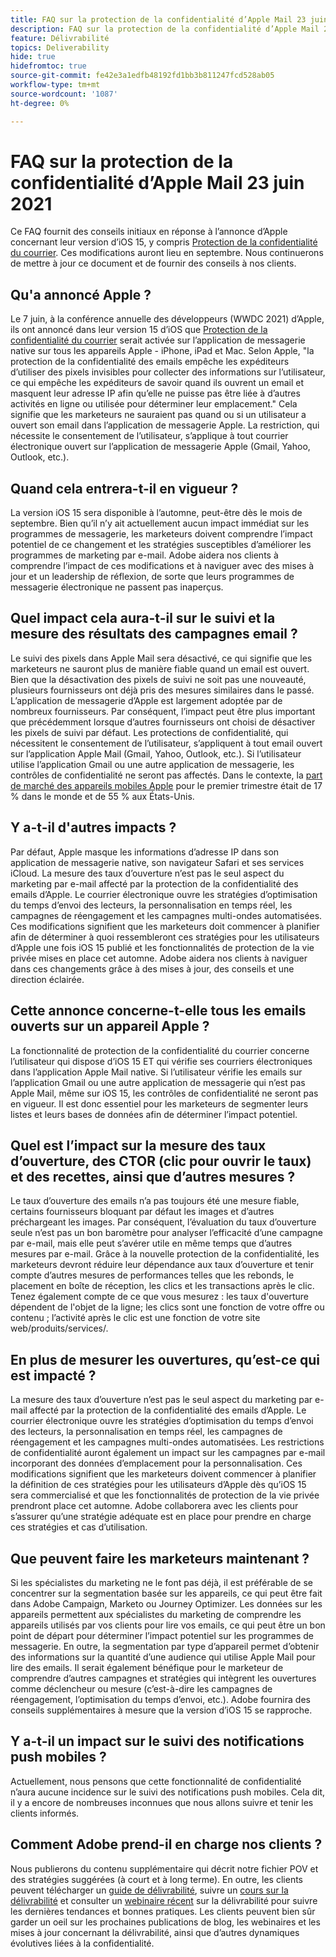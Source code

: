 ```yaml
---
title: FAQ sur la protection de la confidentialité d’Apple Mail 23 juin 2021
description: FAQ sur la protection de la confidentialité d’Apple Mail 23 juin 2021
feature: Délivrabilité
topics: Deliverability
hide: true
hidefromtoc: true
source-git-commit: fe42e3a1edfb48192fd1bb3b811247fcd528ab05
workflow-type: tm+mt
source-wordcount: '1087'
ht-degree: 0%

---
```


# FAQ sur la protection de la confidentialité d’Apple Mail 23 juin 2021

Ce FAQ fournit des conseils initiaux en réponse à l’annonce d’Apple concernant leur version d’iOS 15, y compris [Protection de la confidentialité du courrier](https://www.apple.com/newsroom/2021/06/apple-advances-its-privacy-leadership-with-ios-15-ipados-15-macos-monterey-and-watchos-8/). Ces modifications auront lieu en septembre. Nous continuerons de mettre à jour ce document et de fournir des conseils à nos clients.

## Qu&#39;a annoncé Apple ?

Le 7 juin, à la conférence annuelle des développeurs (WWDC 2021) d’Apple, ils ont annoncé dans leur version 15 d’iOS que [Protection de la confidentialité du courrier](https://www.apple.com/newsroom/2021/06/apple-advances-its-privacy-leadership-with-ios-15-ipados-15-macos-monterey-and-watchos-8/) serait activée sur l’application de messagerie native sur tous les appareils Apple - iPhone, iPad et Mac. Selon Apple, &quot;la protection de la confidentialité des emails empêche les expéditeurs d’utiliser des pixels invisibles pour collecter des informations sur l’utilisateur, ce qui empêche les expéditeurs de savoir quand ils ouvrent un email et masquent leur adresse IP afin qu’elle ne puisse pas être liée à d’autres activités en ligne ou utilisée pour déterminer leur emplacement.&quot; Cela signifie que les marketeurs ne sauraient pas quand ou si un utilisateur a ouvert son email dans l’application de messagerie Apple. La restriction, qui nécessite le consentement de l’utilisateur, s’applique à tout courrier électronique ouvert sur l’application de messagerie Apple (Gmail, Yahoo, Outlook, etc.).

## Quand cela entrera-t-il en vigueur ?

La version iOS 15 sera disponible à l’automne, peut-être dès le mois de septembre. Bien qu’il n’y ait actuellement aucun impact immédiat sur les programmes de messagerie, les marketeurs doivent comprendre l’impact potentiel de ce changement et les stratégies susceptibles d’améliorer les programmes de marketing par e-mail. Adobe aidera nos clients à comprendre l’impact de ces modifications et à naviguer avec des mises à jour et un leadership de réflexion, de sorte que leurs programmes de messagerie électronique ne passent pas inaperçus.

## Quel impact cela aura-t-il sur le suivi et la mesure des résultats des campagnes email ?

Le suivi des pixels dans Apple Mail sera désactivé, ce qui signifie que les marketeurs ne sauront plus de manière fiable quand un email est ouvert. Bien que la désactivation des pixels de suivi ne soit pas une nouveauté, plusieurs fournisseurs ont déjà pris des mesures similaires dans le passé. L’application de messagerie d’Apple est largement adoptée par de nombreux fournisseurs. Par conséquent, l’impact peut être plus important que précédemment lorsque d’autres fournisseurs ont choisi de désactiver les pixels de suivi par défaut. Les protections de confidentialité, qui nécessitent le consentement de l’utilisateur, s’appliquent à tout email ouvert sur l’application Apple Mail (Gmail, Yahoo, Outlook, etc.). Si l’utilisateur utilise l’application Gmail ou une autre application de messagerie, les contrôles de confidentialité ne seront pas affectés. Dans le contexte, la [part de marché des appareils mobiles Apple](https://www.counterpointresearch.com/global-smartphone-share/) pour le premier trimestre était de 17 % dans le monde et de 55 % aux États-Unis.

## Y a-t-il d&#39;autres impacts ?

Par défaut, Apple masque les informations d’adresse IP dans son application de messagerie native, son navigateur Safari et ses services iCloud. La mesure des taux d’ouverture n’est pas le seul aspect du marketing par e-mail affecté par la protection de la confidentialité des emails d’Apple. Le courrier électronique ouvre les stratégies d’optimisation du temps d’envoi des lecteurs, la personnalisation en temps réel, les campagnes de réengagement et les campagnes multi-ondes automatisées. Ces modifications signifient que les marketeurs
doit commencer à planifier afin de déterminer à quoi ressembleront ces stratégies pour les utilisateurs d’Apple une fois iOS 15 publié et les fonctionnalités de protection de la vie privée mises en place cet automne. Adobe aidera nos clients à naviguer dans ces changements grâce à des mises à jour, des conseils et une direction éclairée.

## Cette annonce concerne-t-elle tous les emails ouverts sur un appareil Apple ?

La fonctionnalité de protection de la confidentialité du courrier concerne l’utilisateur qui dispose d’iOS 15 ET qui vérifie ses courriers électroniques dans l’application Apple Mail native. Si l’utilisateur vérifie les emails sur l’application Gmail ou une autre application de messagerie qui n’est pas Apple Mail, même sur iOS 15, les contrôles de confidentialité ne seront pas en vigueur. Il est donc essentiel pour les marketeurs de segmenter leurs listes et leurs bases de données afin de déterminer l’impact potentiel.

## Quel est l’impact sur la mesure des taux d’ouverture, des CTOR (clic pour ouvrir le taux) et des recettes, ainsi que d’autres mesures ?

Le taux d’ouverture des emails n’a pas toujours été une mesure fiable, certains fournisseurs bloquant par défaut les images et d’autres préchargeant les images. Par conséquent, l’évaluation du taux d’ouverture seule n’est pas un bon baromètre pour analyser l’efficacité d’une campagne par e-mail, mais elle peut s’avérer utile en même temps que d’autres mesures par e-mail. Grâce à la nouvelle protection de la confidentialité, les marketeurs devront réduire leur dépendance aux taux d’ouverture et tenir compte d’autres mesures de performances telles que les rebonds, le placement en boîte de réception, les clics et les transactions après le clic. Tenez également compte de ce que vous mesurez : les taux d&#39;ouverture dépendent de l&#39;objet de la ligne; les clics sont une fonction de votre offre ou contenu ; l’activité après le clic est une fonction de votre site web/produits/services/.

## En plus de mesurer les ouvertures, qu’est-ce qui est impacté ?

La mesure des taux d’ouverture n’est pas le seul aspect du marketing par e-mail affecté par la protection de la confidentialité des emails d’Apple. Le courrier électronique ouvre les stratégies d’optimisation du temps d’envoi des lecteurs, la personnalisation en temps réel, les campagnes de réengagement et les campagnes multi-ondes automatisées. Les restrictions de confidentialité auront également un impact sur les campagnes par e-mail incorporant des données d’emplacement pour la personnalisation. Ces modifications signifient que les marketeurs doivent commencer à planifier la définition de ces stratégies pour les utilisateurs d’Apple dès qu’iOS 15 sera commercialisé et que les fonctionnalités de protection de la vie privée prendront place cet automne. Adobe collaborera avec les clients pour s’assurer qu’une stratégie adéquate est en place pour prendre en charge ces stratégies et cas d’utilisation.

## Que peuvent faire les marketeurs maintenant ?

Si les spécialistes du marketing ne le font pas déjà, il est préférable de se concentrer sur la segmentation basée sur les appareils, ce qui peut être fait dans Adobe Campaign, Marketo ou Journey Optimizer. Les données sur les appareils permettent aux spécialistes du marketing de comprendre les appareils utilisés par vos clients pour lire vos emails, ce qui peut être un bon point de départ pour déterminer l’impact potentiel sur les programmes de messagerie. En outre, la segmentation par type d’appareil permet d’obtenir des informations sur la quantité d’une audience qui utilise Apple Mail pour lire des emails. Il serait également bénéfique pour le marketeur de comprendre d’autres campagnes et stratégies qui intègrent les ouvertures comme déclencheur ou mesure (c’est-à-dire les campagnes de réengagement, l’optimisation du temps d’envoi, etc.). Adobe fournira des conseils supplémentaires à mesure que la version d’iOS 15 se rapproche.

## Y a-t-il un impact sur le suivi des notifications push mobiles ?

Actuellement, nous pensons que cette fonctionnalité de confidentialité n’aura aucune incidence sur le suivi des notifications push mobiles. Cela dit, il y a encore de nombreuses inconnues que nous allons suivre et tenir les clients informés.

## Comment Adobe prend-il en charge nos clients ?

Nous publierons du contenu supplémentaire qui décrit notre fichier POV et des stratégies suggérées (à court et à long terme). En outre, les clients peuvent télécharger un [guide de délivrabilité](../introduction.md), suivre un [cours sur la délivrabilité](http://bit.ly/Deliverability-Course) et consulter un [webinaire récent](https://primetime.bluejeans.com/a2m/events/playback/29edda30-a9b8-4e4b-a460-e829c02c912a) sur la délivrabilité pour suivre les dernières tendances et bonnes pratiques. Les clients peuvent bien sûr garder un oeil sur les prochaines publications de blog, les webinaires et les mises à jour concernant la délivrabilité, ainsi que d’autres dynamiques évolutives liées à la confidentialité.

